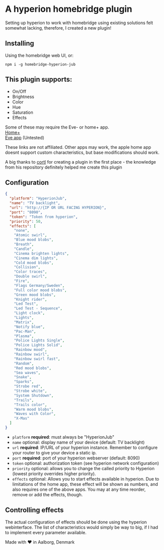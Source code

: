 # A hyperion homebridge plugin

Setting up hyperion to work with homebridge using existing solutions felt somewhat lacking, therefore, I created a new plugin!

## Installing

Using the homebridge web UI, or:

```
npm i -g homebridge-hyperion-jub
```

## This plugin supports:

- On/Off
- Brightness
- Color
- Hue
- Saturation
- Effects

Some of these may require the Eve- or home+ app.<br>
[Home+](https://apps.apple.com/us/app/home-6/id995994352)<br>
[Eve app](https://apps.apple.com/us/app/eve-for-matter-homekit/id917695792) (Untested)

These links are not affiliated. Other apps may work, the apple home app doesnt support custom characteristics, but base modifications should work.

A big thanks to [cortl](https://github.com/cortl/homebridge-hyperion-service) for creating a plugin in the first place - the knowledge from his repository definitely helped me create this plugin

## Configuration

```json
{
  "platform": "HyperionJub",
  "name": "TV backlight",
  "url": "http://{IP OR URL FACING HYPERION}",
  "port": "8090",
  "token": "Token from hyperion",
  "priority": 50,
  "effects": [
    "none",
    "Atomic swirl",
    "Blue mood blobs",
    "Breath",
    "Candle",
    "Cinema brighten lights",
    "Cinema dim lights",
    "Cold mood blobs",
    "Collision",
    "Color traces",
    "Double swirl",
    "Fire",
    "Flags Germany/Sweden",
    "Full color mood blobs",
    "Green mood blobs",
    "Knight rider",
    "Led Test",
    "Led Test - Sequence",
    "Light clock",
    "Lights",
    "Matrix",
    "Notify blue",
    "Pac-Man",
    "Plasma",
    "Police Lights Single",
    "Police Lights Solid",
    "Rainbow mood",
    "Rainbow swirl",
    "Rainbow swirl fast",
    "Random",
    "Red mood blobs",
    "Sea waves",
    "Snake",
    "Sparks",
    "Strobe red",
    "Strobe white",
    "System Shutdown",
    "Trails",
    "Trails color",
    "Warm mood blobs",
    "Waves with Color",
    "X-Mas"
  ]
}
```

- `platform` **required**: must always be "HyperionJub"
- `name` optional: display name of your device (default: TV backlight)
- `url` **required**: IP/URL of your hyperion instance. Remember to configure your router to give your device a static ip.
- `port` **required**: port of your hyperion webserver (default: 8090)
- `token` optional: authorization token (see hyperion network configuration)
- `priority` optional: allows you to change the called priority to Hyperion (lowest priority overrides higher priority).
- `effects` optional: Allows you to start effects available in hyperion. Due to limitations of the home app, these effect will be shown as numbers, and also requires one of the above apps. You may at any time reorder, remove or add the effects, though.

## Controlling effects

The actual configuration of effects should be done using the hyperion webinterface. The list of characteristics would simply be way to big, if I had to implement every parameter available.

Made with :heart: in Aalborg, Denmark
